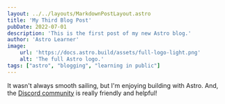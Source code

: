 ```yaml
---
layout: ../../layouts/MarkdownPostLayout.astro
title: 'My Third Blog Post'
pubDate: 2022-07-01
description: 'This is the first post of my new Astro blog.'
author: 'Astro Learner'
image:
    url: 'https://docs.astro.build/assets/full-logo-light.png'
    alt: 'The full Astro logo.'
tags: ["astro", "blogging", "learning in public"]
---
```


It wasn't always smooth sailing, but I'm enjoying building with Astro. And, the [Discord community](https://astro.build/chat) is really friendly and helpful!
